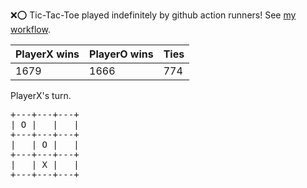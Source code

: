 :x::o: Tic-Tac-Toe played indefinitely by github action runners! See [my workflow](.github/workflows/play.yaml).

|PlayerX wins|PlayerO wins|Ties|
|-|-|-|
|1679|1666|774|

PlayerX's turn.

<pre>
+---+---+---+
| O |   |   |
+---+---+---+
|   | O |   |
+---+---+---+
|   | X |   |
+---+---+---+
</pre>